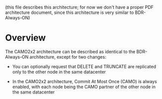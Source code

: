 (this file describes this architecture; for now we don't have a proper
PDF architecture document, since this architecture is very similar to
BDR-Always-ON)

Overview
========

The CAMO2x2 architecture can be described as identical to the
BDR-Always-ON architecture, except for two changes:

- You can optionally request that DELETE and TRUNCATE are replicated
  only to the other node in the same datacenter

- In the CAMO2x2 architecture, Commit At Most Once (CAMO) is always
  enabled, with each node being the CAMO partner of the other node in
  the same datacenter
